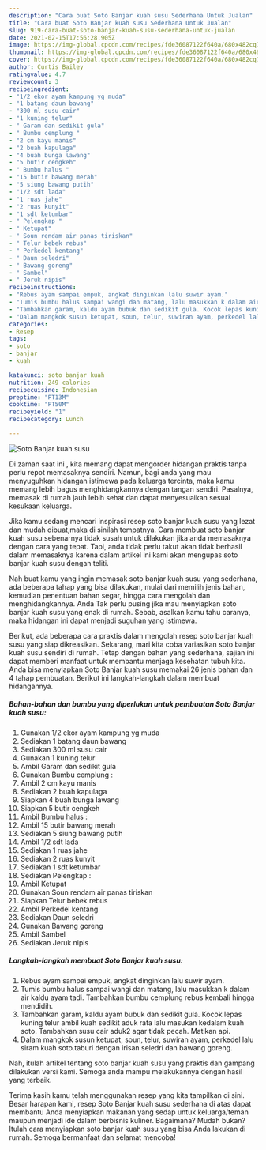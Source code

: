 ```yaml
---
description: "Cara buat Soto Banjar kuah susu Sederhana Untuk Jualan"
title: "Cara buat Soto Banjar kuah susu Sederhana Untuk Jualan"
slug: 919-cara-buat-soto-banjar-kuah-susu-sederhana-untuk-jualan
date: 2021-02-15T17:56:28.905Z
image: https://img-global.cpcdn.com/recipes/fde36087122f640a/680x482cq70/soto-banjar-kuah-susu-foto-resep-utama.jpg
thumbnail: https://img-global.cpcdn.com/recipes/fde36087122f640a/680x482cq70/soto-banjar-kuah-susu-foto-resep-utama.jpg
cover: https://img-global.cpcdn.com/recipes/fde36087122f640a/680x482cq70/soto-banjar-kuah-susu-foto-resep-utama.jpg
author: Curtis Bailey
ratingvalue: 4.7
reviewcount: 3
recipeingredient:
- "1/2 ekor ayam kampung yg muda"
- "1 batang daun bawang"
- "300 ml susu cair"
- "1 kuning telur"
- " Garam dan sedikit gula"
- " Bumbu cemplung "
- "2 cm kayu manis"
- "2 buah kapulaga"
- "4 buah bunga lawang"
- "5 butir cengkeh"
- " Bumbu halus "
- "15 butir bawang merah"
- "5 siung bawang putih"
- "1/2 sdt lada"
- "1 ruas jahe"
- "2 ruas kunyit"
- "1 sdt ketumbar"
- " Pelengkap "
- " Ketupat"
- " Soun rendam air panas tiriskan"
- " Telur bebek rebus"
- " Perkedel kentang"
- " Daun seledri"
- " Bawang goreng"
- " Sambel"
- " Jeruk nipis"
recipeinstructions:
- "Rebus ayam sampai empuk, angkat dinginkan lalu suwir ayam."
- "Tumis bumbu halus sampai wangi dan matang, lalu masukkan k dalam air kaldu ayam tadi. Tambahkan bumbu cemplung rebus kembali hingga mendidih."
- "Tambahkan garam, kaldu ayam bubuk dan sedikit gula. Kocok lepas kuning telur ambil kuah sedikit aduk rata lalu masukan kedalam kuah soto. Tambahkan susu cair aduk2 agar tidak pecah. Matikan api."
- "Dalam mangkok susun ketupat, soun, telur, suwiran ayam, perkedel lalu siram kuah soto.taburi dengan irisan seledri dan bawang goreng."
categories:
- Resep
tags:
- soto
- banjar
- kuah

katakunci: soto banjar kuah 
nutrition: 249 calories
recipecuisine: Indonesian
preptime: "PT13M"
cooktime: "PT50M"
recipeyield: "1"
recipecategory: Lunch

---
```



![Soto Banjar kuah susu](https://img-global.cpcdn.com/recipes/fde36087122f640a/680x482cq70/soto-banjar-kuah-susu-foto-resep-utama.jpg)

Di zaman  saat ini , kita memang dapat mengorder hidangan praktis tanpa perlu repot memasaknya sendiri. Namun, bagi anda yang mau menyuguhkan hidangan istimewa pada keluarga tercinta, maka kamu memang lebih bagus menghidangkannya dengan tangan sendiri. Pasalnya, memasak di rumah jauh lebih sehat dan dapat menyesuaikan sesuai kesukaan keluarga.

Jika kamu sedang mencari inspirasi resep soto banjar kuah susu yang lezat dan mudah dibuat,maka di sinilah tempatnya. Cara membuat soto banjar kuah susu  sebenarnya tidak susah untuk dilakukan jika anda memasaknya dengan cara yang tepat. Tapi, anda tidak perlu takut akan tidak berhasil dalam memasaknya 
karena dalam artikel ini kami akan mengupas soto banjar kuah susu dengan teliti.  



Nah buat kamu yang ingin memasak soto banjar kuah susu yang sederhana, ada beberapa tahap yang bisa dilakukan, mulai dari memilih jenis bahan, kemudian penentuan bahan segar, hingga cara mengolah dan menghidangkannya. Anda Tak perlu pusing jika mau menyiapkan soto banjar kuah susu yang enak di rumah. Sebab, asalkan kamu  tahu caranya, maka hidangan ini dapat menjadi suguhan yang istimewa.

Berikut, ada beberapa cara praktis  dalam mengolah resep soto banjar kuah susu yang siap dikreasikan. Sekarang, mari kita coba variasikan soto banjar kuah susu sendiri di rumah. Tetap dengan bahan yang sederhana, sajian ini dapat memberi manfaat untuk membantu menjaga kesehatan tubuh kita. Anda bisa menyiapkan Soto Banjar kuah susu memakai 26 jenis bahan dan 4 tahap pembuatan. Berikut ini langkah-langkah dalam membuat hidangannya.

<!--inarticleads1-->

##### Bahan-bahan dan bumbu yang diperlukan untuk pembuatan Soto Banjar kuah susu:

1. Gunakan 1/2 ekor ayam kampung yg muda
1. Sediakan 1 batang daun bawang
1. Sediakan 300 ml susu cair
1. Gunakan 1 kuning telur
1. Ambil  Garam dan sedikit gula
1. Gunakan  Bumbu cemplung :
1. Ambil 2 cm kayu manis
1. Sediakan 2 buah kapulaga
1. Siapkan 4 buah bunga lawang
1. Siapkan 5 butir cengkeh
1. Ambil  Bumbu halus :
1. Ambil 15 butir bawang merah
1. Sediakan 5 siung bawang putih
1. Ambil 1/2 sdt lada
1. Sediakan 1 ruas jahe
1. Sediakan 2 ruas kunyit
1. Sediakan 1 sdt ketumbar
1. Sediakan  Pelengkap :
1. Ambil  Ketupat
1. Gunakan  Soun rendam air panas tiriskan
1. Siapkan  Telur bebek rebus
1. Ambil  Perkedel kentang
1. Sediakan  Daun seledri
1. Gunakan  Bawang goreng
1. Ambil  Sambel
1. Sediakan  Jeruk nipis




<!--inarticleads2-->

##### Langkah-langkah membuat Soto Banjar kuah susu:

1. Rebus ayam sampai empuk, angkat dinginkan lalu suwir ayam.
1. Tumis bumbu halus sampai wangi dan matang, lalu masukkan k dalam air kaldu ayam tadi. Tambahkan bumbu cemplung rebus kembali hingga mendidih.
1. Tambahkan garam, kaldu ayam bubuk dan sedikit gula. Kocok lepas kuning telur ambil kuah sedikit aduk rata lalu masukan kedalam kuah soto. Tambahkan susu cair aduk2 agar tidak pecah. Matikan api.
1. Dalam mangkok susun ketupat, soun, telur, suwiran ayam, perkedel lalu siram kuah soto.taburi dengan irisan seledri dan bawang goreng.




Nah, itulah artikel tentang  soto banjar kuah susu  yang praktis dan gampang dilakukan versi kami. Semoga anda mampu melakukannya dengan hasil yang terbaik. 

Terima kasih kamu telah menggunakan resep yang kita tampilkan di sini. Besar harapan kami, resep  Soto Banjar kuah susu sederhana di atas dapat membantu Anda menyiapkan makanan yang sedap untuk keluarga/teman maupun menjadi ide dalam berbisnis kuliner. Bagaimana? Mudah bukan? Itulah cara menyiapkan soto banjar kuah susu yang bisa Anda lakukan di rumah. Semoga bermanfaat dan selamat mencoba!

